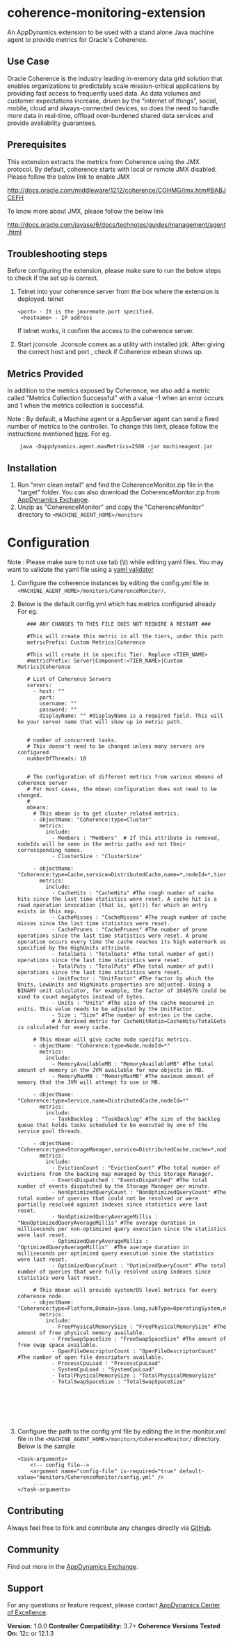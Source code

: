 coherence-monitoring-extension
==============================

An AppDynamics extension to be used with a stand alone Java machine agent to provide metrics for Oracle's Coherence.


## Use Case ##

Oracle Coherence is the industry leading in-memory data grid solution that enables organizations to predictably scale mission-critical applications by providing fast access to frequently used data. As data volumes and customer expectations increase, driven by the “internet of things”, social, mobile, cloud and always-connected devices, so does the need to handle more data in real-time, offload over-burdened shared data services and provide availability guarantees.

## Prerequisites ##

This extension extracts the metrics from Coherence using the JMX protocol. 
By default, coherence starts with local or remote JMX disabled. Please follow the below link to enable JMX 

http://docs.oracle.com/middleware/1212/coherence/COHMG/jmx.htm#BABJCEFH

To know more about JMX, please follow the below link
 
 http://docs.oracle.com/javase/6/docs/technotes/guides/management/agent.html


## Troubleshooting steps ##
Before configuring the extension, please make sure to run the below steps to check if the set up is correct.

1. Telnet into your coherence server from the box where the extension is deployed.
       telnet <hostname> <port>

       <port> - It is the jmxremote.port specified.
        <hostname> - IP address

    If telnet works, it confirm the access to the coherence server.


2. Start jconsole. Jconsole comes as a utility with installed jdk. After giving the correct host and port , check if Coherence
mbean shows up.

## Metrics Provided ##

In addition to the metrics exposed by Coherence, we also add a metric called "Metrics Collection Successful" with a value -1 when an error occurs and 1 when the metrics collection is successful.

Note : By default, a Machine agent or a AppServer agent can send a fixed number of metrics to the controller. To change this limit, please follow the instructions mentioned [here](http://docs.appdynamics.com/display/PRO14S/Metrics+Limits).
For eg.  
```    
    java -Dappdynamics.agent.maxMetrics=2500 -jar machineagent.jar
```


## Installation ##

1. Run "mvn clean install" and find the CoherenceMonitor.zip file in the "target" folder. You can also download the CoherenceMonitor.zip from [AppDynamics Exchange][].
2. Unzip as "CoherenceMonitor" and copy the "CoherenceMonitor" directory to `<MACHINE_AGENT_HOME>/monitors`


# Configuration ##

Note : Please make sure to not use tab (\t) while editing yaml files. You may want to validate the yaml file using a [yaml validator](http://yamllint.com/)

1. Configure the coherence instances by editing the config.yml file in `<MACHINE_AGENT_HOME>/monitors/CoherenceMonitor/`.
2. Below is the default config.yml which has metrics configured already
   For eg. 
   
   ```
      ### ANY CHANGES TO THIS FILE DOES NOT REQUIRE A RESTART ###

      #This will create this metric in all the tiers, under this path
      metricPrefix: Custom Metrics|Coherence

      #This will create it in specific Tier. Replace <TIER_NAME>
      #metricPrefix: Server|Component:<TIER_NAME>|Custom Metrics|Coherence

      # List of Coherence Servers
      servers:
        - host: ""
          port:
          username: ""
          password: ""
          displayName: "" #displayName is a required field. This will be your server name that will show up in metric path.


      # number of concurrent tasks.
      # This doesn't need to be changed unless many servers are configured
      numberOfThreads: 10


      # The configuration of different metrics from various mbeans of coherence server
      # For most cases, the mbean configuration does not need to be changed.
      #
      mbeans:
        # This mbean is to get cluster related metrics.
        - objectName: "Coherence:type=Cluster"
          metrics:
            include:
              - Members : "Members"  # If this attribute is removed, nodeIds will be seen in the metric paths and not their corressponding names.
              - ClusterSize : "ClusterSize"

        - objectName: "Coherence:type=Cache,service=DistributedCache,name=*,nodeId=*,tier=*"
          metrics:
            include:
              - CacheHits : "CacheHits" #The rough number of cache hits since the last time statistics were reset. A cache hit is a read operation invocation (that is, get()) for which an entry exists in this map.
              - CacheMisses : "CacheMisses" #The rough number of cache misses since the last time statistics were reset.
              - CachePrunes : "CachePrunes" #The number of prune operations since the last time statistics were reset. A prune operation occurs every time the cache reaches its high watermark as specified by the HighUnits attribute.
              - TotalGets : "TotalGets" #The total number of get() operations since the last time statistics were reset.
              - TotalPuts : "TotalPuts" #The total number of put() operations since the last time statistics were reset.
              - UnitFactor : "UnitFactor" #The factor by which the Units, LowUnits and HighUnits properties are adjusted. Using a BINARY unit calculator, for example, the factor of 1048576 could be used to count megabytes instead of bytes.
              - Units : "Units" #The size of the cache measured in units. This value needs to be adjusted by the UnitFactor.
              - Size : "Size" #The number of entries in the cache.
              # A derived metric for CacheHitRatio=CacheHits/TotalGets is calculated for every cache.

        # This mbean will give cache node specific metrics.
        - objectName: "Coherence:type=Node,nodeId=*"
          metrics:
            include:
              - MemoryAvailableMB : "MemoryAvailableMB" #The total amount of memory in the JVM available for new objects in MB.
              - MemoryMaxMB : "MemoryMaxMB" #The maximum amount of memory that the JVM will attempt to use in MB.

        - objectName: "Coherence:type=Service,name=DistributedCache,nodeId=*"
          metrics:
            include:
              - TaskBacklog : "TaskBacklog" #The size of the backlog queue that holds tasks scheduled to be executed by one of the service pool threads.

        - objectName: "Coherence:type=StorageManager,service=DistributedCache,cache=*,nodeId=*"
          metrics:
            include:
              - EvictionCount : "EvictionCount" #The total number of evictions from the backing map managed by this Storage Manager.
              - EventsDispatched : "EventsDispatched" #The total number of events dispatched by the Storage Manager per minute.
              - NonOptimizedQueryCount : "NonOptimizedQueryCount" #The total number of queries that could not be resolved or were partially resolved against indexes since statistics were last reset.
              - NonOptimizedQueryAverageMillis : "NonOptimizedQueryAverageMillis" #The average duration in milliseconds per non-optimized query execution since the statistics were last reset.
              - OptimizedQueryAverageMillis : "OptimizedQueryAverageMillis"  #The average duration in milliseconds per optimized query execution since the statistics were last reset.
              - OptimizedQueryCount : "OptimizedQueryCount" #The total number of queries that were fully resolved using indexes since statistics were last reset.

        # This mbean will provide system/OS level metrics for every coherence node.
        - objectName: "Coherence:type=Platform,Domain=java.lang,subType=OperatingSystem,nodeId=*"
          metrics:
            include:
              - FreePhysicalMemorySize : "FreePhysicalMemorySize" #The amount of free physical memory available.
              - FreeSwapSpaceSize : "FreeSwapSpaceSize" #The amount of free swap space available.
              - OpenFileDescriptorCount : "OpenFileDescriptorCount" #The number of open file descriptors available.
              - ProcessCpuLoad : "ProcessCpuLoad"
              - SystemCpuLoad : "SystemCpuLoad"
              - TotalPhysicalMemorySize : "TotalPhysicalMemorySize"
              - TotalSwapSpaceSize : "TotalSwapSpaceSize"





       

   ```



3. Configure the path to the config.yml file by editing the <task-arguments> in the monitor.xml file in the `<MACHINE_AGENT_HOME>/monitors/CoherenceMonitor/` directory. Below is the sample

     ```
     <task-arguments>
         <!-- config file-->
         <argument name="config-file" is-required="true" default-value="monitors/CoherenceMonitor/config.yml" />
          ....
     </task-arguments>
    ```


## Contributing ##

Always feel free to fork and contribute any changes directly via [GitHub][].

## Community ##

Find out more in the [AppDynamics Exchange][].

## Support ##

For any questions or feature request, please contact [AppDynamics Center of Excellence][].

**Version:** 1.0.0
**Controller Compatibility:** 3.7+
**Coherence Versions Tested On:** 12c or 12.1.3

[Github]: https://github.com/Appdynamics/coherence-monitoring-extension
[AppDynamics Exchange]: http://community.appdynamics.com/t5/AppDynamics-eXchange/idb-p/extensions
[AppDynamics Center of Excellence]: mailto:ace-request@appdynamics.com
